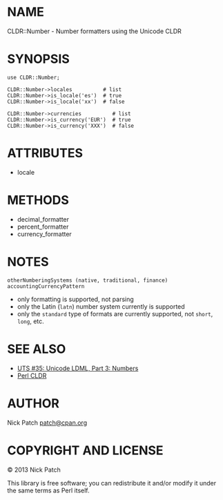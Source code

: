 # NAME

CLDR::Number - Number formatters using the Unicode CLDR

# SYNOPSIS

    use CLDR::Number;

    CLDR::Number->locales          # list
    CLDR::Number->is_locale('es')  # true
    CLDR::Number->is_locale('xx')  # false

    CLDR::Number->currencies          # list
    CLDR::Number->is_currency('EUR')  # true
    CLDR::Number->is_currency('XXX')  # false

# ATTRIBUTES

- locale

# METHODS

- decimal\_formatter
- percent\_formatter
- currency\_formatter

# NOTES

    otherNumberingSystems (native, traditional, finance)
    accountingCurrencyPattern

- only formatting is supported, not parsing
- only the Latin (`latn`) number system currently is supported
- only the `standard` type of formats are currently supported, not `short`, `long`, etc.

# SEE ALSO

- [UTS #35: Unicode LDML, Part 3: Numbers](http://www.unicode.org/reports/tr35/tr35-numbers.html)
- [Perl CLDR](http://perl-cldr.github.io/)

# AUTHOR

Nick Patch <patch@cpan.org>

# COPYRIGHT AND LICENSE

© 2013 Nick Patch

This library is free software; you can redistribute it and/or modify it under
the same terms as Perl itself.
